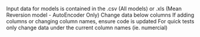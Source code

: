 

Input data for models is contained in the .csv (All models) or .xls (Mean Reversion model - AutoEncoder Only)
Change data below columns
If adding columns or changing column names, ensure code is updated
For quick tests only change data under the current column names (ie. numercial)
